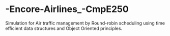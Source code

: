 # -Encore-Airlines_-CmpE250
Simulation for Air traffic management by Round-robin scheduling using time efficient data structures and Object Oriented principles.
